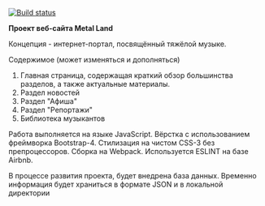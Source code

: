 [![Build status](https://ci.appveyor.com/api/projects/status/yqx2064gsyicgekn?svg=true)](https://ci.appveyor.com/project/Vasya24/project)

**Проект веб-сайта Metal Land**

Концепция - интернет-портал, посвящённый тяжёлой музыке.

Содержимое (может изменяться и дополняться)

1. Главная страница, содержащая краткий обзор большинства разделов, а также актуальные материалы.
1. Раздел новостей
1. Раздел "Афиша"
1. Раздел "Репортажи"
1. Библиотека музыкантов

Работа выполняется на языке JavaScript. Вёрстка с использованием фреймворка Bootstrap-4. Стилизация на чистом CSS-3 без препроцессоров. Сборка на Webpack. Используется ESLINT на базе Airbnb.

В процессе развития проекта, будет внедрена база данных. Временно информация будет храниться в формате JSON и в локальной директории
